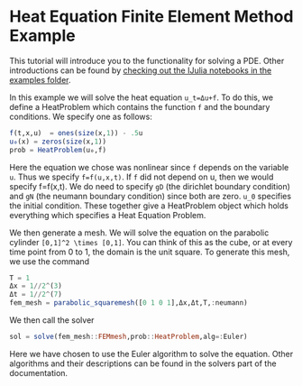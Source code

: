# Heat Equation Finite Element Method Example

This tutorial will introduce you to the functionality for solving a PDE. Other
introductions can be found by [checking out the IJulia notebooks in the examples folder](https://github.com/JuliaDiffEq/DifferentialEquations.jl/tree/master/examples).

In this example we will solve the heat equation ``u_t=Δu+f``. To do this, we define
a HeatProblem which contains the function ``f`` and the boundary conditions. We
specify one as follows:

```julia
f(t,x,u)  = ones(size(x,1)) - .5u
u₀(x) = zeros(size(x,1))
prob = HeatProblem(u₀,f)
```

Here the equation we chose was nonlinear since ``f`` depends on the variable ``u``.
Thus we specify `f=f(u,x,t)`. If ``f`` did not depend on u, then we would specify f=f(x,t).
We do need to specify ``gD`` (the dirichlet boundary condition) and ``gN`` (the neumann
boundary condition) since both are zero. ``u_0`` specifies the initial condition. These together
give a HeatProblem object which holds everything which specifies a Heat Equation Problem.

We then generate a mesh. We will solve the equation on the parabolic cylinder
``[0,1]^2 \times [0,1]``. You can think of this as the cube, or at every time point from 0
to 1, the domain is the unit square. To generate this mesh, we use the command

```julia
T = 1
Δx = 1//2^(3)
Δt = 1//2^(7)
fem_mesh = parabolic_squaremesh([0 1 0 1],Δx,Δt,T,:neumann)
```  

We then call the solver

```julia
sol = solve(fem_mesh::FEMmesh,prob::HeatProblem,alg=:Euler)
```

Here we have chosen to use the Euler algorithm to solve the equation. Other algorithms
and their descriptions can be found in the solvers part of the documentation.
